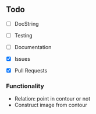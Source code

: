 ## Todo

- [ ] DocString
- [ ] Testing
- [ ] Documentation
- [x] Issues
- [x] Pull Requests


### Functionality
- Relation: point in contour or not
- Construct image from contour

